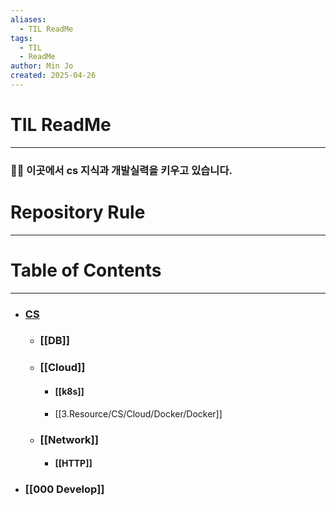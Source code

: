 ```yaml
---
aliases:
  - TIL ReadMe
tags:
  - TIL
  - ReadMe
author: Min Jo
created: 2025-04-26
---
```


# TIL ReadMe 
---
### 🧑‍💻 이곳에서 cs 지식과 개발실력을 키우고 있습니다.  

# Repository Rule 
---


# Table of Contents 
---
- ### [CS](https://github.com/minjo1234/TIL/tree/main/3.Resource)
	- ### [[DB]]
	- ### [[Cloud]]
		- #### [[k8s]]
		- [[3.Resource/CS/Cloud/Docker/Docker]]
	- ### [[Network]]
		- #### [[HTTP]]
	

- ### [[000 Develop]]

